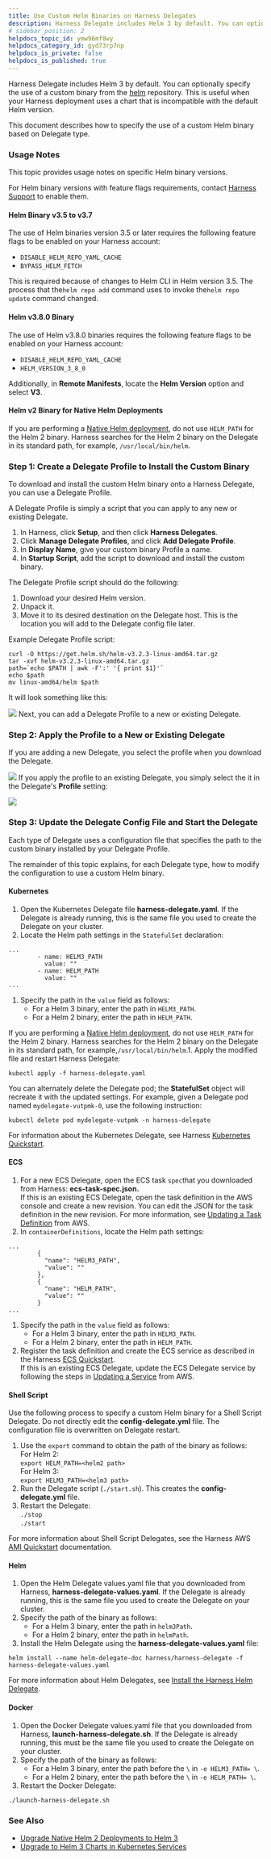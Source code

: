```yaml
---
title: Use Custom Helm Binaries on Harness Delegates
description: Harness Delegate includes Helm 3 by default. You can optionally specify the use of a custom binary from the helm repository. This is useful when your Harness deployment uses a chart that is incompati…
# sidebar_position: 2
helpdocs_topic_id: ymw96mf8wy
helpdocs_category_id: gyd73rp7np
helpdocs_is_private: false
helpdocs_is_published: true
---
```


Harness Delegate includes Helm 3 by default. You can optionally specify the use of a custom binary from the [helm](https://github.com/helm/helm/releases) repository. This is useful when your Harness deployment uses a chart that is incompatible with the default Helm version.

This document describes how to specify the use of a custom Helm binary based on Delegate type.

### Usage Notes

This topic provides usage notes on specific Helm binary versions.

For Helm binary versions with feature flags requirements, contact [Harness Support](mailto:support@harness.io) to enable them.

#### Helm Binary v3.5 to v3.7

The use of Helm binaries version 3.5 or later requires the following feature flags to be enabled on your Harness account:

* `DISABLE_HELM_REPO_YAML_CACHE`
* `BYPASS_HELM_FETCH`

This is required because of changes to Helm CLI in Helm version 3.5. The process that the`helm repo add` command uses to invoke the`helm repo update` command changed.

#### Helm v3.8.0 Binary

The use of Helm v3.8.0 binaries requires the following feature flags to be enabled on your Harness account:

* `DISABLE_HELM_REPO_YAML_CACHE`
* `HELM_VERSION_3_8_0`

Additionally, in **Remote Manifests**, locate the **Helm Version** option and select **V3**.

#### Helm v2 Binary for Native Helm Deployments

If you are performing a [Native Helm deployment](../../../continuous-delivery/concepts-cd/deployment-types/helm-deployments-overview.md), do not use `HELM_PATH` for the Helm 2 binary. Harness searches for the Helm 2 binary on the Delegate in its standard path, for example, `/usr/local/bin/helm`.

### Step 1: Create a Delegate Profile to Install the Custom Binary

To download and install the custom Helm binary onto a Harness Delegate, you can use a Delegate Profile.

A Delegate Profile is simply a script that you can apply to any new or existing Delegate.

1. In Harness, click **Setup**, and then click **Harness Delegates**.
2. Click **Manage Delegate Profiles**, and click **Add Delegate Profile**.
3. In **Display Name**, give your custom binary Profile a name.
4. In **Startup Script**, add the script to download and install the custom binary.

The Delegate Profile script should do the following:

1. Download your desired Helm version.
2. Unpack it.
3. Move it to its desired destination on the Delegate host. This is the location you will add to the Delegate config file later.

Example Delegate Profile script:


```
curl -O https://get.helm.sh/helm-v3.2.3-linux-amd64.tar.gz  
tar -xvf helm-v3.2.3-linux-amd64.tar.gz  
path=`echo $PATH | awk -F':' '{ print $1}'`  
echo $path  
mv linux-amd64/helm $path
```
It will look something like this:

![](./static/use-custom-helm-binaries-on-harness-delegates-31.png)
Next, you can add a Delegate Profile to a new or existing Delegate.

### Step 2: Apply the Profile to a New or Existing Delegate

If you are adding a new Delegate, you select the profile when you download the Delegate.

![](./static/use-custom-helm-binaries-on-harness-delegates-32.png)
If you apply the profile to an existing Delegate, you simply select the it in the Delegate's **Profile** setting:

![](./static/use-custom-helm-binaries-on-harness-delegates-33.png)


### Step 3: Update the Delegate Config File and Start the Delegate

Each type of Delegate uses a configuration file that specifies the path to the custom binary installed by your Delegate Profile.

The remainder of this topic explains, for each Delegate type, how to modify the configuration to use a custom Helm binary.

#### Kubernetes

1. Open the Kubernetes Delegate file **harness-delegate.yaml**. If the Delegate is already running, this is the same file you used to create the Delegate on your cluster.
2. Locate the Helm path settings in the `StatefulSet` declaration:


```
...  
        - name: HELM3_PATH  
          value: ""  
        - name: HELM_PATH  
          value: ""  
...
```
1. Specify the path in the `value` field as follows:
	* For a Helm 3 binary, enter the path in `HELM3_PATH`.
	* For a Helm 2 binary, enter the path in `HELM_PATH`.

If you are performing a [Native Helm deployment](../../../continuous-delivery/concepts-cd/deployment-types/helm-deployments-overview.md), do not use `HELM_PATH` for the Helm 2 binary. Harness searches for the Helm 2 binary on the Delegate in its standard path, for example,`/usr/local/bin/helm`.1. Apply the modified file and restart Harness Delegate:


```
kubectl apply -f harness-delegate.yaml
```
You can alternately delete the Delegate pod; the **StatefulSet** object will recreate it with the updated settings. For example, given a Delegate pod named `mydelegate-vutpmk-0`, use the following instruction:


```
kubectl delete pod mydelegate-vutpmk -n harness-delegate
```
For information about the Kubernetes Delegate, see Harness [Kubernetes Quickstart](https://docs.harness.io/article/7in9z2boh6-kubernetes-quickstart#step_1_install_and_launch_the_kubernetes_delegate).

#### ECS

1. For a new ECS Delegate, open the ECS task `spec`that you downloaded from Harness: **ecs-task-spec.json.**  
If this is an existing ECS Delegate, open the task definition in the AWS console and create a new revision. You can edit the JSON for the task definition in the new revision. For more information, see [Updating a Task Definition](https://docs.aws.amazon.com/AmazonECS/latest/developerguide/update-task-definition.html) from AWS.
2. In `containerDefinitions`, locate the Helm path settings:


```
...  
        {  
          "name": "HELM3_PATH",  
          "value": ""  
        },  
        {  
          "name": "HELM_PATH",  
          "value": ""  
        }  
...
```
1. Specify the path in the `value` field as follows:
	* For a Helm 3 binary, enter the path in `HELM3_PATH`.
	* For a Helm 2 binary, enter the path in `HELM_PATH`.
2. Register the task definition and create the ECS service as described in the Harness [ECS Quickstart](https://docs.harness.io/article/j39azkrevm-aws-ecs-deployments#step_1_install_and_launch_the_ecs_delegate).  
If this is an existing ECS Delegate, update the ECS Delegate service by following the steps in [Updating a Service](https://docs.aws.amazon.com/AmazonECS/latest/developerguide/update-service.html) from AWS.

#### Shell Script

Use the following process to specify a custom Helm binary for a Shell Script Delegate. Do not directly edit the **config-delegate.yml** file. The configuration file is overwritten on Delegate restart.

1. Use the `export` command to obtain the path of the binary as follows:  
For Helm 2:  
`export HELM_PATH=<helm2 path>`  
For Helm 3:  
`export HELM3_PATH=<helm3 path>`
2. Run the Delegate script (`./start.sh`). This creates the **config-delegate.yml** file.
3. Restart the Delegate:  
`./stop`  
`./start`

For more information about Shell Script Delegates, see the Harness AWS [AMI Quickstart](https://docs.harness.io/category/get-started) documentation.

#### Helm

1. Open the Helm Delegate values.yaml file that you downloaded from Harness, **harness-delegate-values.yaml**. If the Delegate is already running, this is the same file you used to create the Delegate on your cluster.
2. Specify the path of the binary as follows:
	* For a Helm 3 binary, enter the path in `helm3Path`.
	* For a Helm 2 binary, enter the path in `helmPath`.
3. Install the Helm Delegate using the **harness-delegate-values.yaml** file:


```
helm install --name helm-delegate-doc harness/harness-delegate -f harness-delegate-values.yaml
```
For more information about Helm Delegates, see [Install the Harness Helm Delegate](using-the-helm-delegate.md).

#### Docker

1. Open the Docker Delegate values.yaml file that you downloaded from Harness, **launch-harness-delegate.sh**. If the Delegate is already running, this must be the same file you used to create the Delegate on your cluster.
2. Specify the path of the binary as follows:
	* For a Helm 3 binary, enter the path before the `\` in `-e HELM3_PATH= \`.
	* For a Helm 2 binary, enter the path before the `\` in `-e HELM_PATH= \`.
3. Restart the Docker Delegate:


```
./launch-harness-delegate.sh
```
### See Also

* [Upgrade Native Helm 2 Deployments to Helm 3](../../../continuous-delivery/helm-deployment/upgrade-native-helm-2-deployments-to-helm-3.md)
* [Upgrade to Helm 3 Charts in Kubernetes Services](../../../continuous-delivery/kubernetes-deployments/upgrade-to-helm-3-charts-in-kubernetes-services.md)

